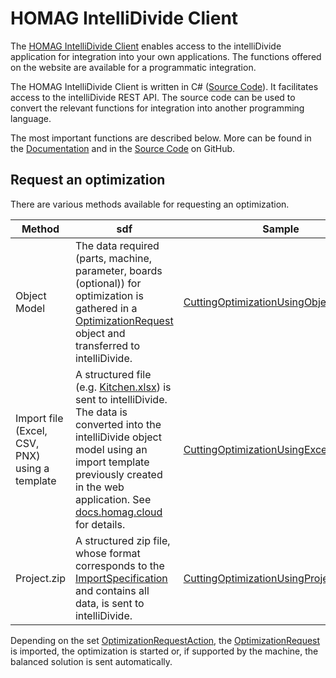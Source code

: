 # HOMAG IntelliDivide Client

The [HOMAG IntelliDivide Client](./homagconnect.intellidivide.client.intellidivideclient.md) enables access to the intelliDivide application for integration into your own applications. The functions offered on the website are available for a programmatic integration.

The HOMAG IntelliDivide Client is written in C# ([Source Code](./../Client/IntelliDivideClient.cs)). It facilitates access to the intelliDivide REST API. The source code can be used to convert the relevant functions for integration into another programming language.

The most important functions are described below. More can be found in the [Documentation](./homagconnect.intellidivide.client.intellidivideclient.md) and in the [Source Code](./../Client/IntelliDivideClient.cs) on GitHub.

## Request an optimization

There are various methods available for requesting an optimization.

Method| sdf|Sample
------|------|------
Object Model|The data required (parts, machine, parameter, boards (optional)) for optimization is gathered in a [OptimizationRequest](homagconnect.intellidivide.contracts.request.optimizationrequest.md) object and transferred to intelliDivide.|[CuttingOptimizationUsingObjectModel.cs](./../Samples/Requests/Cutting/CuttingOptimizationUsingObjectModel.cs)
Import file (Excel, CSV, PNX) using a template|A structured file (e.g. [Kitchen.xlsx](./../Samples/Requests/Cutting/Kitchen.xlsx)) is sent to intelliDivide. The data is converted into the intelliDivide object model using an import template previously created in the web application. See [docs.homag.cloud](https://docs.homag.cloud/en/intellidivide/tutorial/importing-data) for details.| [CuttingOptimizationUsingExcel.cs](./../Samples/Requests/Cutting/CuttingOptimizationUsingExcel.cs)
Project.zip|A structured zip file, whose format corresponds to the [ImportSpecification](https://dev.azure.com/homag-group/FOSSProjects/_git/homag-api-gateway-client?path=/Documentation/ImportSpecification.md&_a=preview) and contains all data, is sent to intelliDivide. |[CuttingOptimizationUsingProjectZip.cs](./../Samples/Requests/Cutting/CuttingOptimizationUsingProjectZip.cs)

Depending on the set [OptimizationRequestAction](./homagconnect.intellidivide.contracts.request.optimizationrequestaction.md), the [OptimizationRequest](./homagconnect.intellidivide.contracts.request.optimizationrequest.md) is imported, the optimization is started or, if supported by the machine, the balanced solution is sent automatically.